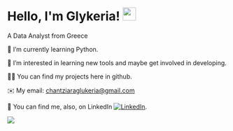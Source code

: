 # Hello, I'm Glykeria! <img src="https://raw.githubusercontent.com/MartinHeinz/MartinHeinz/master/wave.gif" width="30px">


A Data Analyst from Greece

🌱 I’m currently learning Python.

👀 I’m interested in learning new tools and maybe get involved in developing.

👩‍💻	You can find my projects here in github.

✉️ My email: chantziaraglukeria@gmail.com

<!-- Actual text -->

🔗 You can find me, also, on LinkedIn  [![LinkedIn][3.2]][3].

<!-- Icons -->

[3.2]: https://raw.githubusercontent.com/MartinHeinz/MartinHeinz/master/linkedin-3-16.png (LinkedIn icon without padding)

<!-- Links to your social media accounts -->
[3]: https://www.linkedin.com/in/glukeria-chantziara/


<a href="https://github.com/GlykeriaCh">
  <img align="center" src="https://github-readme-stats.anuraghazra1.vercel.app/api/top-langs/?username=GlykeriaCh&layout=compact&theme=radical" />
</a>

